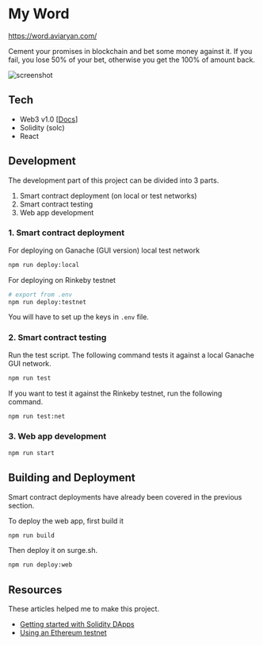 # My Word

https://word.aviaryan.com/

Cement your promises in blockchain and bet some money against it.
If you fail, you lose 50% of your bet, otherwise you get the 100% of amount back.

![screenshot](https://i.imgur.com/tyNen5O.png)


## Tech

* Web3 v1.0 [[Docs](https://web3js.readthedocs.io/en/1.0/index.html)]
* Solidity (solc)
* React


## Development

The development part of this project can be divided into 3 parts.

1. Smart contract deployment (on local or test networks)
2. Smart contract testing
3. Web app development


### 1. Smart contract deployment

For deploying on Ganache (GUI version) local test network

```sh
npm run deploy:local
```

For deploying on Rinkeby testnet

```sh
# export from .env
npm run deploy:testnet
```

You will have to set up the keys in `.env` file.


### 2. Smart contract testing

Run the test script. The following command tests it against a local Ganache GUI network.

```sh
npm run test
```

If you want to test it against the Rinkeby testnet, run the following command.

```sh
npm run test:net
```


### 3. Web app development

```sh
npm run start
```


## Building and Deployment

Smart contract deployments have already been covered in the previous section.

To deploy the web app, first build it

```sh
npm run build
```

Then deploy it on surge.sh.

```sh
npm run deploy:web
```


## Resources

These articles helped me to make this project.

* [Getting started with Solidity DApps](https://hackernoon.com/a-beginners-guide-to-blockchain-programming-4913d16eae31)
* [Using an Ethereum testnet](https://medium.com/compound-finance/the-beginners-guide-to-using-an-ethereum-test-network-95bbbc85fc1d)

